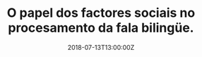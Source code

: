 ---
title: "O papel dos factores sociais no procesamento da fala bilingüe."

event: Invited talk
event_url: https://ilg.usc.es/gl/novidades/o-papel-dos-factores-sociais-no-procesamento-da-fala-bilingue

location: Instituto da Lingua Galega, Santiago de Compostela, Galicia.
address:


summary: 

# Talk start and end times.
#   End time can optionally be hidden by prefixing the line with `#`.
date: "2018-07-13T13:00:00Z"
date_end: 
all_day: false

# Schedule page publish date (NOT talk date).
publishDate: ""

authors: []
tags: [Eye-tracking, Galician, galego, Speech processing]

# Is this a featured talk? (true/false)
featured: false

image:
  caption: 
  focal_point:

links:
#- icon: twitter
#  icon_pack: fab
#  name: Follow
#  url: https://twitter.com/georgecushen
url_code: ""
url_pdf: ""
url_slides: ""
url_video: ""

# Markdown Slides (optional).
#   Associate this talk with Markdown slides.
#   Simply enter your slide deck's filename without extension.
#   E.g. `slides = "example-slides"` references `content/slides/example-slides.md`.
#   Otherwise, set `slides = ""`.
slides: 

# Projects (optional).
#   Associate this post with one or more of your projects.
#   Simply enter your project's folder or file name without extension.
#   E.g. `projects = ["internal-project"]` references `content/project/deep-learning/index.md`.
#   Otherwise, set `projects = []`.
projects:
- 2013_galician_bilingualism
---